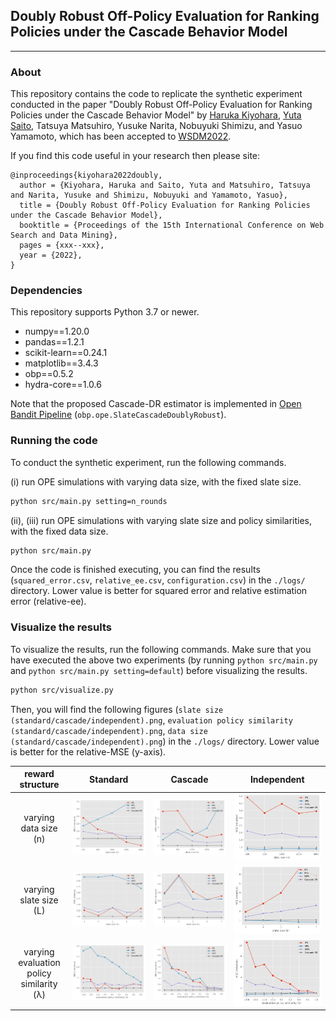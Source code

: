 ## Doubly Robust Off-Policy Evaluation for Ranking Policies under the Cascade Behavior Model

---

### About
This repository contains the code to replicate the synthetic experiment conducted in the paper "Doubly Robust Off-Policy Evaluation for Ranking Policies under the Cascade Behavior Model" by [Haruka Kiyohara](https://sites.google.com/view/harukakiyohara), [Yuta Saito](https://usaito.github.io/), Tatsuya Matsuhiro, Yusuke Narita, Nobuyuki Shimizu, and Yasuo Yamamoto, which has been accepted to [WSDM2022](https://www.wsdm-conference.org/2022/).

If you find this code useful in your research then please site:
```
@inproceedings{kiyohara2022doubly,
  author = {Kiyohara, Haruka and Saito, Yuta and Matsuhiro, Tatsuya and Narita, Yusuke and Shimizu, Nobuyuki and Yamamoto, Yasuo},
  title = {Doubly Robust Off-Policy Evaluation for Ranking Policies under the Cascade Behavior Model},
  booktitle = {Proceedings of the 15th International Conference on Web Search and Data Mining},
  pages = {xxx--xxx},
  year = {2022},
}
```

### Dependencies
This repository supports Python 3.7 or newer.

- numpy==1.20.0
- pandas==1.2.1
- scikit-learn==0.24.1
- matplotlib==3.4.3
- obp==0.5.2
- hydra-core==1.0.6

Note that the proposed Cascade-DR estimator is implemented in [Open Bandit Pipeline](https://github.com/st-tech/zr-obp) (`obp.ope.SlateCascadeDoublyRobust`).

### Running the code
To conduct the synthetic experiment, run the following commands.

(i) run OPE simulations with varying data size, with the fixed slate size.
```bash
python src/main.py setting=n_rounds
```

(ii), (iii) run OPE simulations with varying slate size and policy similarities, with the fixed data size.
```bash
python src/main.py
```
Once the code is finished executing, you can find the results (`squared_error.csv`, `relative_ee.csv`, `configuration.csv`) in the `./logs/` directory. Lower value is better for squared error and relative estimation error (relative-ee).

### Visualize the results
To visualize the results, run the following commands.
Make sure that you have executed the above two experiments (by running `python src/main.py` and `python src/main.py setting=default`) before visualizing the results.
```bash
python src/visualize.py
```

Then, you will find the following figures (`slate size (standard/cascade/independent).png`, `evaluation policy similarity (standard/cascade/independent).png`, `data size (standard/cascade/independent).png`) in the `./logs/` directory. Lower value is better for the relative-MSE (y-axis).

| reward structure                        |  Standard                                                      |  Cascade                                                        |      Independent               |
| :-------------------------------------: | :------------------------------------------------------------: | :-----------------------------------------:                   | :------------------------------------------------------------: |
| varying data size (n)                    | <img src="./figs/data size (standard).png">                    | <img src="./figs/data size (cascade).png">                    | <img src="./figs/data size (independent).png">                    |
| varying slate size (L)                   | <img src="./figs/slate size (standard).png">                   | <img src="./figs/slate size (cascade).png">                   | <img src="./figs/slate size (independent).png">                   |
| varying evaluation policy similarity (λ) | <img src="./figs/evaluation policy similarity (standard).png"> | <img src="./figs/evaluation policy similarity (cascade).png"> | <img src="./figs/evaluation policy similarity (independent).png"> |
